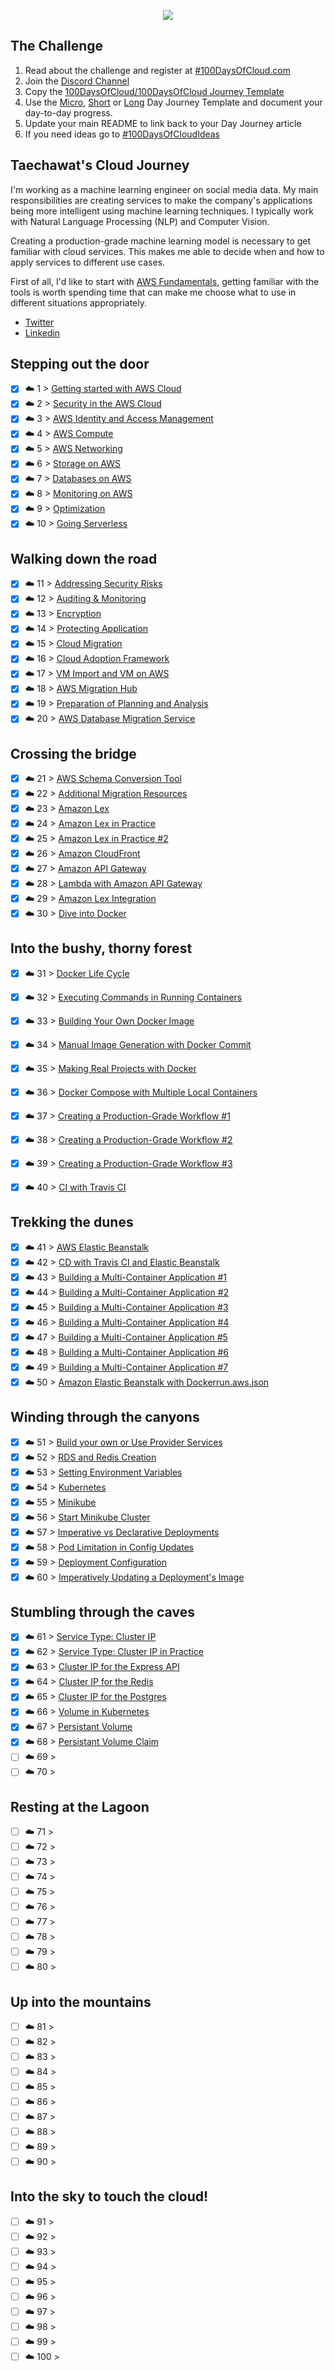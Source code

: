 <p align="center">
  <img src="banner.png">
</p>

## The Challenge
1. Read about the challenge and register at [#100DaysOfCloud.com](https://100DaysOfCloud.com)
2. Join the [Discord Channel](https://discord.gg/c6Db8nY)
3. Copy the [100DaysOfCloud/100DaysOfCloud Journey Template](https://github.com/100DaysOfCloud/100DaysOfCloud/generate)
4. Use the [Micro](Templates/000-DAY-ARTICLE-MICRO-TEMPLATE.md), [Short](Templates/001-DAY-ARTICLE-SHORT-TEMPLATE.md) or [Long](Templates/002-DAY-ARTICLE-LONG-TEMPLATE.md) Day Journey Template and document your day-to-day progress.
5. Update your main README to link back to your Day Journey article
4. If you need ideas go to [#100DaysOfCloudIdeas](https://github.com/100DaysOfCloud/100DaysOfCloudIdeas)


## Taechawat's Cloud Journey
I'm working as a machine learning engineer on social media data. My main responsibilities are creating services to make the company's applications being more intelligent using machine learning techniques. I typically work with Natural Language Processing (NLP) and Computer Vision.
<br/>

Creating a production-grade machine learning model is necessary to get familiar with cloud services. This makes me able to decide when and how to apply services to different use cases.
<br/>

First of all, I'd like to start with [AWS Fundamentals](https://www.coursera.org/specializations/aws-fundamentals), getting familiar with the tools is worth spending time that can make me choose what to use in different situations appropriately.
<br/>

- [Twitter](https://twitter.com/TaechawatK)
- [Linkedin](https://www.linkedin.com/in/taechawatk)

## Stepping out the door

- [x] ☁️ 1 > [Getting started with AWS Cloud](Journey/001/Readme.md)
- [x] ☁️ 2 > [Security in the AWS Cloud](Journey/002/Readme.md)
- [x] ☁️ 3 > [AWS Identity and Access Management](Journey/003/Readme.md)
- [x] ☁️ 4 > [AWS Compute](Journey/004/Readme.md)
- [X] ☁️ 5 > [AWS Networking](Journey/005/Readme.md)
- [x] ☁️ 6 > [Storage on AWS](Journey/006/Readme.md)
- [x] ☁️ 7 > [Databases on AWS](Journey/007/Readme.md)
- [x] ☁️ 8 > [Monitoring on AWS](Journey/008/Readme.md)
- [x] ☁️ 9 > [Optimization](Journey/009/Readme.md)
- [x] ☁️ 10 > [Going Serverless](Journey/010/Readme.md)

## Walking down the road

- [x] ☁️ 11 > [Addressing Security Risks](Journey/011/Readme.md)
- [x] ☁️ 12 > [Auditing & Monitoring](Journey/012/Readme.md)
- [x] ☁️ 13 > [Encryption](Journey/013/Readme.md)
- [x] ☁️ 14 > [Protecting Application](Journey/014/Readme.md)
- [x] ☁️ 15 > [Cloud Migration](Journey/015/Readme.md)
- [x] ☁️ 16 > [Cloud Adoption Framework](Journey/016/Readme.md)
- [x] ☁️ 17 > [VM Import and VM on AWS](Journey/017/Readme.md)
- [x] ☁️ 18 > [AWS Migration Hub](Journey/018/Readme.md)
- [x] ☁️ 19 > [Preparation of Planning and Analysis](Journey/019/Readme.md)
- [x] ☁️ 20 > [AWS Database Migration Service](Journey/020/Readme.md)

## Crossing the bridge

- [x] ☁️ 21 > [AWS Schema Conversion Tool](Journey/021/Readme.md)
- [x] ☁️ 22 > [Additional Migration Resources](Journey/022/Readme.md)
- [x] ☁️ 23 > [Amazon Lex](Journey/023/Readme.md)
- [x] ☁️ 24 > [Amazon Lex in Practice](Journey/024/Readme.md)
- [x] ☁️ 25 > [Amazon Lex in Practice #2](Journey/025/Readme.md)
- [x] ☁️ 26 > [Amazon CloudFront](Journey/026/Readme.md)
- [x] ☁️ 27 > [Amazon API Gateway](Journey/027/Readme.md)
- [x] ☁️ 28 > [Lambda with Amazon API Gateway](Journey/028/Readme.md)
- [x] ☁️ 29 > [Amazon Lex Integration](Journey/029/Readme.md)
- [x] ☁️ 30 > [Dive into Docker](Journey/030/Readme.md)

## Into the bushy, thorny forest

- [x] ☁️ 31 > [Docker Life Cycle](Journey/031/Readme.md)
- [x] ☁️ 32 > [Executing Commands in Running Containers](Journey/032/Readme.md)
- [x] ☁️ 33 > [Building Your Own Docker Image](Journey/033/Readme.md)
- [x] ☁️ 34 > [Manual Image Generation with Docker Commit](Journey/034/Readme.md)
- [x] ☁️ 35 > [Making Real Projects with Docker](Journey/035/Readme.md)
- [x] ☁️ 36 > [Docker Compose with Multiple Local Containers](Journey/036/Readme.md)
- [x] ☁️ 37 > [Creating a Production-Grade Workflow #1](Journey/037/Readme.md)
- [x] ☁️ 38 > [Creating a Production-Grade Workflow #2](Journey/038/Readme.md)
- [x] ☁️ 39 > [Creating a Production-Grade Workflow #3](Journey/039/Readme.md)
- [x] ☁️ 40 > [CI with Travis CI](Journey/040/Readme.md)


## Trekking the dunes

- [x] ☁️ 41 > [AWS Elastic Beanstalk](Journey/041/Readme.md)
- [X] ☁️ 42 > [CD with Travis CI and Elastic Beanstalk](Journey/042/Readme.md)
- [x] ☁️ 43 > [Building a Multi-Container Application #1](Journey/043/Readme.md)
- [x] ☁️ 44 > [Building a Multi-Container Application #2](Journey/044/Readme.md)
- [x] ☁️ 45 > [Building a Multi-Container Application #3](Journey/045/Readme.md)
- [x] ☁️ 46 > [Building a Multi-Container Application #4](Journey/046/Readme.md)
- [x] ☁️ 47 > [Building a Multi-Container Application #5](Journey/047/Readme.md)
- [x] ☁️ 48 > [Building a Multi-Container Application #6](Journey/048/Readme.md)
- [x] ☁️ 49 > [Building a Multi-Container Application #7](Journey/049/Readme.md)
- [x] ☁️ 50 > [Amazon Elastic Beanstalk with Dockerrun.aws.json](Journey/050/Readme.md)

## Winding through the canyons

- [x] ☁️ 51 > [Build your own or Use Provider Services](Journey/051/Readme.md)
- [x] ☁️ 52 > [RDS and Redis Creation](Journey/052/Readme.md)
- [x] ☁️ 53 > [Setting Environment Variables](Journey/053/Readme.md)
- [x] ☁️ 54 > [Kubernetes](Journey/054/Readme.md)
- [x] ☁️ 55 > [Minikube](Journey/055/Readme.md)
- [x] ☁️ 56 > [Start Minikube Cluster](Journey/056/Readme.md)
- [x] ☁️ 57 > [Imperative vs Declarative Deployments](Journey/057/Readme.md)
- [x] ☁️ 58 > [Pod Limitation in Config Updates](Journey/058/Readme.md)
- [x] ☁️ 59 > [Deployment Configuration](Journey/059/Readme.md)
- [x] ☁️ 60 > [Imperatively Updating a Deployment's Image](Journey/060/Readme.md)

## Stumbling through the caves

- [x] ☁️ 61 > [Service Type: Cluster IP](Journey/061/Readme.md)
- [x] ☁️ 62 > [Service Type: Cluster IP in Practice](Journey/062/Readme.md)
- [x] ☁️ 63 > [Cluster IP for the Express API](Journey/063/Readme.md)
- [x] ☁️ 64 > [Cluster IP for the Redis](Journey/064/Readme.md)
- [x] ☁️ 65 > [Cluster IP for the Postgres](Journey/065/Readme.md)
- [x] ☁️ 66 > [Volume in Kubernetes](Journey/066/Readme.md)
- [x] ☁️ 67 > [Persistant Volume](Journey/067/Readme.md)
- [x] ☁️ 68 > [Persistant Volume Claim](Journey/068/Readme.md)
- [ ] ☁️ 69 > [](Journey/069/Readme.md)
- [ ] ☁️ 70 > [](Journey/070/Readme.md)

## Resting at the Lagoon

- [ ] ☁️ 71 > [](Journey/071/Readme.md)
- [ ] ☁️ 72 > [](Journey/072/Readme.md)
- [ ] ☁️ 73 > [](Journey/073/Readme.md)
- [ ] ☁️ 74 > [](Journey/074/Readme.md)
- [ ] ☁️ 75 > [](Journey/075/Readme.md)
- [ ] ☁️ 76 > [](Journey/076/Readme.md)
- [ ] ☁️ 77 > [](Journey/077/Readme.md)
- [ ] ☁️ 78 > [](Journey/078/Readme.md)
- [ ] ☁️ 79 > [](Journey/079/Readme.md)
- [ ] ☁️ 80 > [](Journey/080/Readme.md)

## Up into the mountains

- [ ] ☁️ 81 > [](Journey/081/Readme.md)
- [ ] ☁️ 82 > [](Journey/082/Readme.md)
- [ ] ☁️ 83 > [](Journey/083/Readme.md)
- [ ] ☁️ 84 > [](Journey/084/Readme.md)
- [ ] ☁️ 85 > [](Journey/085/Readme.md)
- [ ] ☁️ 86 > [](Journey/086/Readme.md)
- [ ] ☁️ 87 > [](Journey/087/Readme.md)
- [ ] ☁️ 88 > [](Journey/088/Readme.md)
- [ ] ☁️ 89 > [](Journey/089/Readme.md)
- [ ] ☁️ 90 > [](Journey/090/Readme.md)

## Into the sky to touch the cloud!

- [ ] ☁️ 91 > [](Journey/091/Readme.md)
- [ ] ☁️ 92 > [](Journey/092/Readme.md)
- [ ] ☁️ 93 > [](Journey/093/Readme.md)
- [ ] ☁️ 94 > [](Journey/094/Readme.md)
- [ ] ☁️ 95 > [](Journey/095/Readme.md)
- [ ] ☁️ 96 > [](Journey/096/Readme.md)
- [ ] ☁️ 97 > [](Journey/097/Readme.md)
- [ ] ☁️ 98 > [](Journey/098/Readme.md)
- [ ] ☁️ 99 > [](Journey/099/Readme.md)
- [ ] ☁️ 100 > [](Journey/100/Readme.md)
